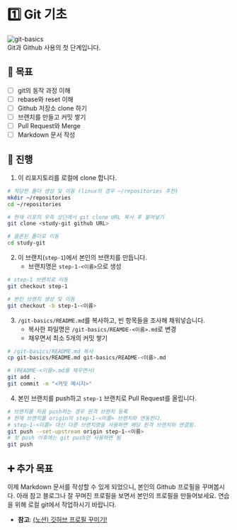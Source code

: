 # 1️⃣️ Git 기초
![git-basics](https://digitalvarys.com/wp-content/uploads/2019/06/Git-Basics-and-Beginners-Guide-1.png)  
Git과 Github 사용의 첫 단계입니다. 

## 🎯️ 목표
- [ ] git의 동작 과정 이해
- [ ] rebase와 reset 이해
- [ ] Github 저장소 clone 하기
- [ ] 브랜치를 만들고 커밋 쌓기
- [ ] Pull Request와 Merge
- [ ] Markdown 문서 작성

## 📜️ 진행
1. 이 리포지토리를 로컬에 clone 합니다.
```bash
# 적당한 폴더 생성 및 이동 (linux의 경우 ~/repositories 추천)
mkdir ~/repositories
cd ~/repositories  

# 현재 리포의 우측 상단에서 git clone URL 복사 후 붙여넣기
git clone <study-git github URL>

# 클론된 폴더로 이동
cd study-git
```
2. 이 브랜치(`step-1`)에서 본인의 브랜치를 만듭니다.
   - 브랜치명은 `step-1-<이름>`으로 생성
```bash
# step-1 브랜치로 이동
git checkout step-1

# 본인 브랜치 생성 및 이동
git checkout -b step-1-<이름> 
```
3. `/git-basics/README.md`를 복사하고, 빈 항목들을 조사해 채워넣습니다.
   - 복사한 파일명은 `/git-basics/REAMDE-<이름>.md`로 변경
   - 채우면서 최소 5개의 커밋 쌓기
```bash
# /git-basics/README.md 복사
cp git-basics/README.md git-basics/README-<이름>.md

# (README-<이름>.md를 채우면서)
git add .
git commit -m "<커밋 메시지>"
```

4. 본인 브랜치를 push하고 `step-1` 브랜치로 Pull Request를 올립니다.
```bash
# 브랜치를 처음 push하는 경우 원격 브랜치 등록
# 현재 브랜치를 origin의 step-1-<이름> 브랜치와 연동한다.
# step-1-<이름> 대신 다른 브랜치명을 사용하면 해당 원격 브랜치와 연결됨.
git push --set-upstream origin step-1-<이름>
# 첫 push 이후에는 git push만 사용하면 됨
git push
```

## ➕️ 추가 목표
이제 Markdown 문서를 작성할 수 있게 되었으니, 본인의 Github 프로필을 꾸며봅시다. 아래 참고 블로그나 잘 꾸며진 프로필을 보면서 본인의 프로필을 만들어보세요. 연습을 위해 로컬 git에서 작업하시기 바랍니다.
- **참고**: [(노션) 깃허브 프로필 꾸미기!](https://80000coding.oopy.io/865f4b2a-5198-49e8-a173-0f893a4fed45)  